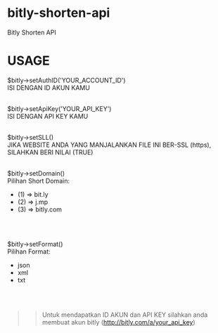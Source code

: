 # bitly-shorten-api
Bitly Shorten API

# USAGE

$bitly->setAuthID('YOUR_ACCOUNT_ID') <br/>
ISI DENGAN ID AKUN KAMU <br/><br/>

$bitly->setApiKey('YOUR_API_KEY') <br/>
ISI DENGAN API KEY KAMU <br/><br/>

$bitly->setSLL() <br/>
JIKA WEBSITE ANDA YANG MANJALANKAN FILE INI BER-SSL (https), SILAHKAN BERI NILAI (TRUE) <br/><br/>

$bitly->setDomain() <br/>
Pilihan Short Domain: 
<ul>
<li>(1) => bit.ly</li>
<li>(2) => j.mp</li>
<li>(3) => bitly.com</li>
</ul>
<br/><br/>

$bitly->setFormat() <br/>
Pilihan Format: 
<ul>
<li>json</li>
<li>xml</li>
<li>txt</li>
</ul>
<br/><br/>

>> Untuk mendapatkan ID AKUN dan API KEY silahkan anda membuat akun bitly (http://bitly.com/a/your_api_key)
